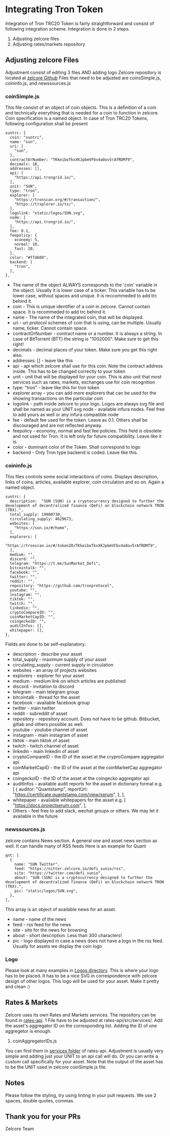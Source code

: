 # Integrating Tron Token

Integration of Tron TRC20 Token is fairly straightforward and consist of following integration scheme.
Integration is done in 2 steps.

 1. Adjusting zelcore files
 2. Adjusting rates/markets repository

## Adjusting zelcore Files

Adjustment consist of editing 3 files AND adding logo
Zelcore repository is located at [zelcore Github](https://github.com/zelcore-io/zelcore)
Files that need to be adjusted are coinsSimple.js, coininfo.js,  and newssources.js

### coinSimple.js

This file consist of an object of coin objects. This is a definition of a coin and technically everything that is needed for a coin to function in zelcore. Coin specification is a named object. In case of Tron TRC20 Tokens, following configuration shall be present

    suntrc: {
      coin: "suntrc",
      name: "sun",
      uri: [
        "sun",
      ],
      contractOrNumber: "TKkeiboTkxXKJpbmVFbv4a8ov5rAfRDMf9",
      decimals: 18,
      addresses: [],
      api: [
        "https://api.trongrid.io/",
      ],
      unit: "SUN",
      type: "tron",
      explorer: [
        "https://tronscan.org/#/transaction/",
        "https://trxplorer.io/tx/",
      ],
      logolink: "static/logos/SUN.svg",
      node: [
        "https://api.trongrid.io/",
      ],
      fee: 0.1,
      feepolicy: {
        economy: 5,
        normal: 10,
        fast: 20,
      },
      color: "#ffd609",
      backend: [
        "tron",
      ],
    },

- The name of the object ALWAYS corresponds to the 'coin' variable in the object. Usually it is lower case of a ticker. This variable has to be lower case, without spaces and unique. It is reccommeded to add trc behind it.
- coin - This is unique identifier of a coin in zelcore. Cannot contain space. It is recommeded to add trc behind it.
- name - The name of the integrated coin, that will be displayed.
- uri - uri protocol schemes of coin that is using, can be multiple. Usually name, ticker. Cannot contain space.
- contractOrNumber - contract name or a number. It is always a string. In case of BitTorrent (BTT) the string is "1002000". Make sure to get this right!
- decimals - decimal places of your token. Make sure you get this right also.
- addresses: [] - leave like this
- api - api which zelcore shall use for this coin. Note the contract address inside. This has to be changed correctly to your token
- unit - unit that will be displayed for your coin. This is also unit that most services such as rates, markets, exchanges use for coin recognition
- type: "tron" - leave like this for tron token
- explorer array - you can add more explorers that can be used for the showing transactions on the particular coin
- logolink - path inside zelcore to your logo. Logos are always svg file and shall be named as your UNIT.svg
   node - available infura nodes. Feel free to add yours as well or any infura compatible node
- fee - default fee used for the token. Leave as 0.1. Others shall be discouraged and are not reflected anyway.
- feepolicy - economy, normal and fast fee policies. This field is obsolete and not used for Tron. It is left only for future compatibility. Leave like it is.
- color - dominant color of the Token. Shall correspond to logo
- backend - Only Tron type backend is coded. Leave like this.

### coininfo.js

This files controls some social interactions of coins. Displays description, links of coins, articles, available explorer, coin circulation and so on. Again a named object.

    suntrc: {
      description:  "SUN (SUN) is a cryptocurrency designed to further the development of decentralized finance (DeFi) on blockchain network TRON (TRX).",
      total_supply: 19900730,
      circulating_supply: 4629673,
      websites: [
        "https://sun.io/#/home",
      ],
      explorers: [
        "https://tronscan.io/#/token20/TKkeiboTkxXKJpbmVFbv4a8ov5rAfRDMf9",
      ],
      medium: "",
      discord: "",
      telegram: "https://t.me/SunMarket_Defi",
      bitcointalk: "",
      facebook: "",
      twitter: "",
      reddit: "",
      repository: "https://github.com/tronprotocol",
      youtube: "",
      instagram: "",
      tiktok: "",
      twitch: "",
      linkedin: "",
      cryptoCompareID: "",
      coinMarketCapID: "",
      coingeckoID: "",
      auditInfos: [],
      whitepaper: [],
    },

Fields are done to be self-explanatory:

- description - describe your asset
- total_supply - maximum supply of your asset
- circulating_supply - current supply in circulation
- websites - an array of projects websites
- explorers - explorer for your asset
- medium - medium link on which articles are published
- discord - invitation to discord
- telegram - main telegram group
- bitcointalk - thread for the asset
- facebook - available facebook group
- twitter - main twitter
- reddit - subreddit of asset
- repository - repository account. Does not have to be github. Bitbucket, gitlab and others possible as well.
- youtube - youtube channel of asset
- instagram - main instagram of asset
- tiktok - main tiktok of asset
- twitch - twitch channel of asset
- linkedin - main linkedin of asset
- cryptoCompareID - the ID of the asset at the cryproCompare aggregator api
- coinMarketCapID - the ID of the asset at the coinMarketCap aggregator api
- coingeckoID - the ID of the asset at the coingecko aggregator api
- auditInfos - available audit reports for the asset in dictionary format e.g. [
      {
        auditor: "Quantstamp",
        reportUrl: "https://certificate.quantstamp.com/view/serum",
      },
    ],
- whitepaper - available whitepapers for the asset e.g. [
      "https://docs.projectserum.com",
    ],
- Others - feel free to add slack, wechat groups or others. We may let it available in the future

### newssources.js

zelcore contains News section. A general one and asset news section as well. It can handle many of RSS feeds
Here is an example for Quant

    qnt: [
      {
        name: "SUN Twitter",
        feed: "https://nitter.zelcore.io/defi_sunio/rss",
        site: "https://twitter.com/defi_sunio",
        about: "SUN (SUN) is a cryptocurrency designed to further the development of decentralized finance (DeFi) on blockchain network TRON (TRX).",
        pic: "static/logos/SUN.svg",
      },
    ],
This array is an object of available news for an asset.

- name - name of the news
- feed - rss feed for the news
- site - site for the news for browsing
- about - short description. Less than 300 characters!
- pic - logo displayed in case a news does not have a logo in the rss feed. Usually for assets we display the coin logo

### Logo

Please look at many examples in [Logos directory](https://github.com/zelcore-io/zelcore/blob/master/logos/). This is where your logo has to be placed. It has to be a nice SVG in correspondence with zelcore design of other logos. This logo will be used for your asset. Make it pretty and clean :)

## Rates & Markets

Zelcore uses its own Rates and Markets services. The repository can be found in [rates-api](https://github.com/zelcore-io/rates-api).
1 File have to be adjusted at rates-api/src/services/. Add the asset's aggregator ID on the corresponding list. Adding the ID of one aggregetor is enough.

 1. coinAggregatorIDs.js

You can find them in [services folder](https://github.com/zelcore-io/rates-api/blob/master/src/services/) of rates-api.
Adjustment is usually very simple and adding just your UNIT to an api call will do. Or you can write a custom call specifically for your asset. Note that the output of the asset has to be the UNIT used in zelcore coinSimple.js file.

## Notes

Please follow the styling, try using linting in your pull requests. We use 2 spaces, double quotes, commas.

## Thank you for your PRs

Zelcore Team
